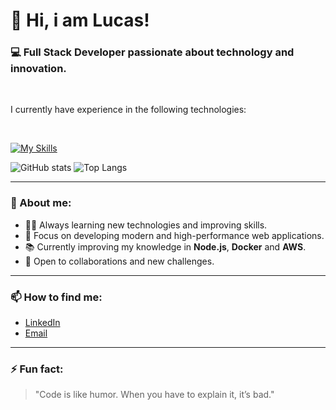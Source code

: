 # 👋 Hi, i am Lucas!

### 💻 Full Stack Developer passionate about technology and innovation.

<br>

I currently have experience in the following technologies:

<br>

[![My Skills](https://skillicons.dev/icons?i=html,css,js,tailwind,react,nodejs,python,mysql,postgres,sequelize,git,github,npm,vscode)](https://skillicons.dev)

![GitHub stats](https://github-readme-stats.vercel.app/api?username=lucasfporto1&show_icons=true&theme=dark) ![Top Langs](https://github-readme-stats.vercel.app/api/top-langs/?username=lucasfporto1&layout=compact) 

---

### 🚀 About me:
- 👨‍💻 Always learning new technologies and improving skills.
- 🎯 Focus on developing modern and high-performance web applications.
- 📚 Currently improving my knowledge in **Node.js**, **Docker** and **AWS**.
- 🤝 Open to collaborations and new challenges.
---

### 📫 How to find me:
- [LinkedIn](https://www.linkedin.com/in/lucas-porto-0b6843270/) <!-- (Depois você coloca o seu link real aqui) -->
- [Email](mailto:lucasfportosilva@gmail.com)

---

### ⚡ Fun fact:
> "Code is like humor. When you have to explain it, it’s bad."


